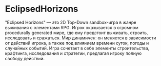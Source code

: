 # EclipsedHorizons
 "Eclipsed Horizons" — это 2D Top-Down sandbox-игра в жанре выживания с элементами RPG. Игрок оказывается в огромном procedurally generated мире, где ему предстоит выживать, строить, исследовать и сражаться. Мир динамичен: он меняется в зависимости от действий игрока, а также под влиянием времени суток, погоды и случайных событий. Игра сочетает в себе элементы строительства, крафтинга, исследования и стратегии, предлагая игроку полную свободу действий.
